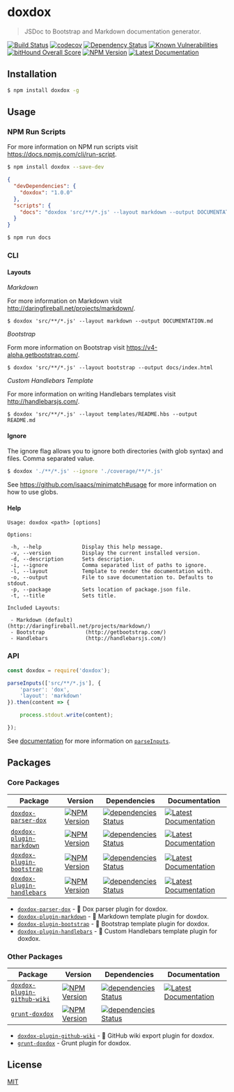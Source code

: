 # doxdox

> JSDoc to Bootstrap and Markdown documentation generator.

[![Build Status](https://travis-ci.org/neogeek/doxdox.svg?branch=master)](https://travis-ci.org/neogeek/doxdox)
[![codecov](https://img.shields.io/codecov/c/github/neogeek/doxdox/master.svg)](https://codecov.io/gh/neogeek/doxdox)
[![Dependency Status](https://david-dm.org/neogeek/doxdox.svg)](https://david-dm.org/neogeek/doxdox)
[![Known Vulnerabilities](https://snyk.io/test/npm/doxdox/badge.svg)](https://snyk.io/test/npm/doxdox)
[![bitHound Overall Score](https://www.bithound.io/github/neogeek/doxdox/badges/score.svg)](https://www.bithound.io/github/neogeek/doxdox)
[![NPM Version](http://img.shields.io/npm/v/doxdox.svg?style=flat)](https://www.npmjs.org/package/doxdox)
[![Latest Documentation](https://doxdox.org/images/badge-flat.svg)](https://doxdox.org/neogeek/doxdox)

## Installation

```bash
$ npm install doxdox -g
```

## Usage

### NPM Run Scripts

For more information on NPM run scripts visit <https://docs.npmjs.com/cli/run-script>.

```bash
$ npm install doxdox --save-dev
```

```json
{
  "devDependencies": {
    "doxdox": "1.0.0"
  },
  "scripts": {
    "docs": "doxdox 'src/**/*.js' --layout markdown --output DOCUMENTATION.md"
  }
}
```

```bash
$ npm run docs
```

### CLI

#### Layouts

_Markdown_

For more information on Markdown visit <http://daringfireball.net/projects/markdown/>.

```
$ doxdox 'src/**/*.js' --layout markdown --output DOCUMENTATION.md
```

_Bootstrap_

Form more information on Bootstrap visit <https://v4-alpha.getbootstrap.com/>.

```
$ doxdox 'src/**/*.js' --layout bootstrap --output docs/index.html
```

_Custom Handlebars Template_

For more information on writing Handlebars templates visit <http://handlebarsjs.com/>.

```
$ doxdox 'src/**/*.js' --layout templates/README.hbs --output README.md
```

#### Ignore

The ignore flag allows you to ignore both directories (with glob syntax) and files. Comma separated value.

```bash
$ doxdox './**/*.js' --ignore './coverage/**/*.js'
```

See <https://github.com/isaacs/minimatch#usage> for more information on how to use globs.

#### Help

```
Usage: doxdox <path> [options]

Options:

 -h, --help             Display this help message.
 -v, --version          Display the current installed version.
 -d, --description      Sets description.
 -i, --ignore           Comma separated list of paths to ignore.
 -l, --layout           Template to render the documentation with.
 -o, --output           File to save documentation to. Defaults to stdout.
 -p, --package          Sets location of package.json file.
 -t, --title            Sets title.

Included Layouts:

 - Markdown (default)    (http://daringfireball.net/projects/markdown/)
 - Bootstrap             (http://getbootstrap.com/)
 - Handlebars            (http://handlebarsjs.com/)
```

### API

```javascript
const doxdox = require('doxdox');

parseInputs(['src/**/*.js'], {
    'parser': 'dox',
    'layout': 'markdown'
}).then(content => {

    process.stdout.write(content);

});
```

See [documentation](DOCUMENTATION.md) for more information on [`parseInputs`](DOCUMENTATION.md#parseinputsinputs-config).

## Packages

### Core Packages

| Package | Version | Dependencies | Documentation |
| ------- | ------- | ------------ | ------------- |
| [`doxdox-parser-dox`](https://github.com/neogeek/doxdox-parser-dox) | [![NPM Version](http://img.shields.io/npm/v/doxdox-parser-dox.svg?style=flat)](https://www.npmjs.org/package/doxdox-parser-dox) | [![dependencies Status](https://david-dm.org/neogeek/doxdox-parser-dox/status.svg)](https://david-dm.org/neogeek/doxdox-parser-dox) | [![Latest Documentation](https://doxdox.org/images/badge-flat.svg)](https://doxdox.org/neogeek/doxdox-parser-dox) |
| [`doxdox-plugin-markdown`](https://github.com/neogeek/doxdox-plugin-markdown) | [![NPM Version](http://img.shields.io/npm/v/doxdox-plugin-markdown.svg?style=flat)](https://www.npmjs.org/package/doxdox-plugin-markdown) | [![dependencies Status](https://david-dm.org/neogeek/doxdox-plugin-markdown/status.svg)](https://david-dm.org/neogeek/doxdox-plugin-markdown) | [![Latest Documentation](https://doxdox.org/images/badge-flat.svg)](https://doxdox.org/neogeek/doxdox-plugin-markdown) |
| [`doxdox-plugin-bootstrap`](https://github.com/neogeek/doxdox-plugin-bootstrap) | [![NPM Version](http://img.shields.io/npm/v/doxdox-plugin-bootstrap.svg?style=flat)](https://www.npmjs.org/package/doxdox-plugin-bootstrap) | [![dependencies Status](https://david-dm.org/neogeek/doxdox-plugin-bootstrap/status.svg)](https://david-dm.org/neogeek/doxdox-plugin-bootstrap) | [![Latest Documentation](https://doxdox.org/images/badge-flat.svg)](https://doxdox.org/neogeek/doxdox-plugin-bootstrap) |
| [`doxdox-plugin-handlebars`](https://github.com/neogeek/doxdox-plugin-handlebars) | [![NPM Version](http://img.shields.io/npm/v/doxdox-plugin-handlebars.svg?style=flat)](https://www.npmjs.org/package/doxdox-plugin-handlebars) | [![dependencies Status](https://david-dm.org/neogeek/doxdox-plugin-handlebars/status.svg)](https://david-dm.org/neogeek/doxdox-plugin-handlebars) | [![Latest Documentation](https://doxdox.org/images/badge-flat.svg)](https://doxdox.org/neogeek/doxdox-plugin-handlebars) |

- [`doxdox-parser-dox`](https://github.com/neogeek/doxdox-parser-dox) - 🔌 Dox parser plugin for doxdox.
- [`doxdox-plugin-markdown`](https://github.com/neogeek/doxdox-plugin-markdown) - 🔌 Markdown template plugin for doxdox.
- [`doxdox-plugin-bootstrap`](https://github.com/neogeek/doxdox-plugin-bootstrap) - 🔌 Bootstrap template plugin for doxdox.
- [`doxdox-plugin-handlebars`](https://github.com/neogeek/doxdox-plugin-handlebars) - 🔌 Custom Handlebars template plugin for doxdox.

### Other Packages

| Package | Version | Dependencies | Documentation |
| ------- | ------- | ------------ | ------------- |
| [`doxdox-plugin-github-wiki`](https://github.com/neogeek/doxdox-plugin-github-wiki) | [![NPM Version](http://img.shields.io/npm/v/doxdox-plugin-github-wiki.svg?style=flat)](https://www.npmjs.org/package/doxdox-plugin-github-wiki) | [![dependencies Status](https://david-dm.org/neogeek/doxdox-plugin-github-wiki/status.svg)](https://david-dm.org/neogeek/doxdox-plugin-github-wiki) | [![Latest Documentation](https://doxdox.org/images/badge-flat.svg)](https://doxdox.org/neogeek/doxdox-plugin-github-wiki) |
| [`grunt-doxdox`](https://github.com/neogeek/grunt-doxdox) | [![NPM Version](http://img.shields.io/npm/v/grunt-doxdox.svg?style=flat)](https://www.npmjs.org/package/grunt-doxdox) | [![dependencies Status](https://david-dm.org/neogeek/grunt-doxdox/status.svg)](https://david-dm.org/neogeek/grunt-doxdox) | |

- [`doxdox-plugin-github-wiki`](https://github.com/neogeek/doxdox-plugin-github-wiki) - 🔌 GitHub wiki export plugin for doxdox.
- [`grunt-doxdox`](https://github.com/neogeek/grunt-doxdox) - Grunt plugin for doxdox.

## License

[MIT](LICENSE)
